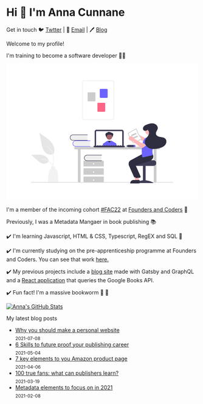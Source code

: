# Hi 👋 I'm Anna Cunnane

Get in touch 🐦 [Twtter](https://twitter.com/MollyBloom1989) |
📧 <a href="mailto:acunnane13@email.com"> Email</a> |
🖊️ [Blog](https://www.annacunnane.co.uk/)

Welcome to my profile!

I'm training to become a software developer
👩‍💻

![ ](learning.png)

I'm a member of the incoming cohort [#FAC22](https://twitter.com/hashtag/FAC22?src=hashtag_click) at [Founders and Coders](https://www.foundersandcoders.com/)
💫

Previously, I was a Metadata Mangaer in book publishing
📚

✔️ I'm learning Javascript, HTML & CSS, Typescript, RegEX and SQL 🌱

✔️ I'm currently studying on the pre-apprenticeship programme at Founders and Coders. You can see that work [here.](https://github.com/Moggach/pre-apprenticeship)

✔️ My previous projects include a [blog site](https://github.com/Moggach/my-blog-site) made with Gatsby and GraphQL and a [React application](https://github.com/Moggach/book-finder) that queries the Google Books API.

✔️ Fun fact! I'm a massive bookworm 📖 🐛

[![Anna's GitHub Stats](https://github-readme-stats.vercel.app/api?username=Moggach&hide=stars)]()

My latest blog posts

- [Why you should make a personal website](https://www.annacunnane.co.uk/blog/Why%20should%20you%20make%20a%20personal%20website) <br/> <sub>2021-07-08</sub>
- [6 Skills to future proof your publishing career](https://www.annacunnane.co.uk/blog/6%20Skills%20to%20Future%20Proof%20your%20Publishing%20Career) <br/> <sub>2021-05-04</sub>
- [7 key elements to you Amazon product page](https://www.annacunnane.co.uk/blog/7%20Key%20Elements%20to%20your%20Amazon%20Product%20Page) <br/> <sub>2021-04-06</sub>
- [100 true fans: what can publishers learn?](https://www.annacunnane.co.uk/blog/100%20True%20Fans) <br/> <sub>2021-03-19</sub>
- [Metadata elements to focus on in 2021](https://www.annacunnane.co.uk/blog/Metadata%20elements%20to%20focus%20on%20in%202021) <br/> <sub>2021-02-08</sub>
